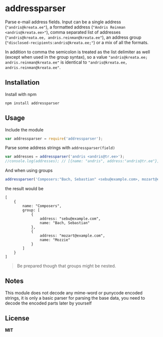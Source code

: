 # addressparser

Parse e-mail address fields. Input can be a single address (`"andris@kreata.ee"`), a formatted address (`"Andris Reinman <andris@kreata.ee>"`), comma separated list of addresses (`"andris@kreata.ee, andris.reinman@kreata.ee"`), an address group (`"disclosed-recipients:andris@kreata.ee;"`) or a mix of all the formats.

In addition to comma the semicolon is treated as the list delimiter as well (except when used in the group syntax), so a value `"andris@kreata.ee; andris.reinman@kreata.ee"` is identical to `"andris@kreata.ee, andris.reinman@kreata.ee"`.

## Installation

Install with npm

```
npm install addressparser
```

## Usage

Include the module

```javascript
var addressparser = require('addressparser');
```

Parse some address strings with `addressparser(field)`

```javascript
var addresses = addressparser('andris <andris@tr.ee>');
//console.log(addresses); // [{name: "andris", address:"andris@tr.ee"}]
```

And when using groups

```javascript
addressparser('Composers:"Bach, Sebastian" <sebu@example.com>, mozart@example.com (Mozzie);');
```

the result would be

```
[
    {
        name: "Composers",
        group: [
            {
                address: "sebu@example.com",
                name: "Bach, Sebastian"
            },
            {
                address: "mozart@example.com",
                name: "Mozzie"
            }
        ]
    }
]
```

> Be prepared though that groups might be nested.

## Notes

This module does not decode any mime-word or punycode encoded strings, it is only a basic parser for parsing the base data, you need to decode the encoded parts later by yourself

## License

**MIT**